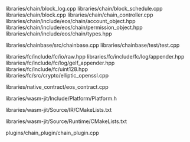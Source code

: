 
libraries/chain/block_log.cpp
libraries/chain/block_schedule.cpp
libraries/chain/block.cpp
libraries/chain/chain_controller.cpp
libraries/chain/include/eos/chain/account_object.hpp
libraries/chain/include/eos/chain/permission_object.hpp
libraries/chain/include/eos/chain/types.hpp

libraries/chainbase/src/chainbase.cpp
libraries/chainbase/test/test.cpp

libraries/fc/include/fc/io/raw.hpp
libraries/fc/include/fc/log/appender.hpp
libraries/fc/include/fc/log/gelf_appender.hpp
libraries/fc/include/fc/uint128.hpp
libraries/fc/src/crypto/elliptic_openssl.cpp

libraries/native_contract/eos_contract.cpp

libraries/wasm-jit/Include/Platform/Platform.h

libraries/wasm-jit/Source/IR/CMakeLists.txt

libraries/wasm-jit/Source/Runtime/CMakeLists.txt

plugins/chain_plugin/chain_plugin.cpp
